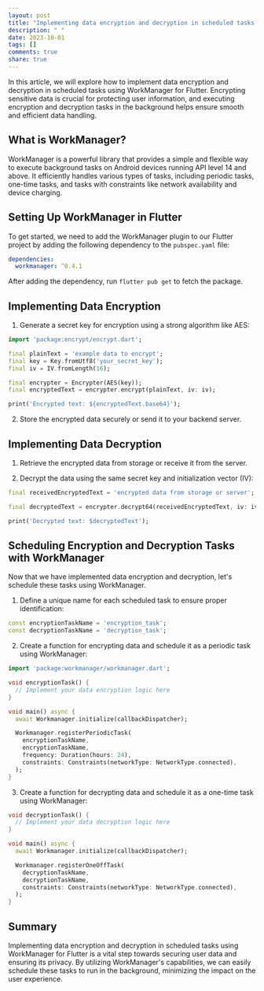 ```yaml
---
layout: post
title: "Implementing data encryption and decryption in scheduled tasks with WorkManager for Flutter"
description: " "
date: 2023-10-01
tags: []
comments: true
share: true
---
```


In this article, we will explore how to implement data encryption and decryption in scheduled tasks using WorkManager for Flutter. Encrypting sensitive data is crucial for protecting user information, and executing encryption and decryption tasks in the background helps ensure smooth and efficient data handling.

## What is WorkManager?

WorkManager is a powerful library that provides a simple and flexible way to execute background tasks on Android devices running API level 14 and above. It efficiently handles various types of tasks, including periodic tasks, one-time tasks, and tasks with constraints like network availability and device charging.

## Setting Up WorkManager in Flutter

To get started, we need to add the WorkManager plugin to our Flutter project by adding the following dependency to the `pubspec.yaml` file:

```yaml
dependencies:
  workmanager: ^0.4.1
```

After adding the dependency, run `flutter pub get` to fetch the package.

## Implementing Data Encryption

1. Generate a secret key for encryption using a strong algorithm like AES:

```dart
import 'package:encrypt/encrypt.dart';

final plainText = 'example data to encrypt';
final key = Key.fromUtf8('your_secret_key');
final iv = IV.fromLength(16);

final encrypter = Encrypter(AES(key));
final encryptedText = encrypter.encrypt(plainText, iv: iv);

print('Encrypted text: ${encryptedText.base64}');
```

2. Store the encrypted data securely or send it to your backend server.

## Implementing Data Decryption

1. Retrieve the encrypted data from storage or receive it from the server.

2. Decrypt the data using the same secret key and initialization vector (IV):

```dart
final receivedEncryptedText = 'encrypted data from storage or server';

final decryptedText = encrypter.decrypt64(receivedEncryptedText, iv: iv);

print('Decrypted text: $decryptedText');
```

## Scheduling Encryption and Decryption Tasks with WorkManager

Now that we have implemented data encryption and decryption, let's schedule these tasks using WorkManager.

1. Define a unique name for each scheduled task to ensure proper identification:

```dart
const encryptionTaskName = 'encryption_task';
const decryptionTaskName = 'decryption_task';
```

2. Create a function for encrypting data and schedule it as a periodic task using WorkManager:

```dart
import 'package:workmanager/workmanager.dart';

void encryptionTask() {
  // Implement your data encryption logic here
}

void main() async {
  await Workmanager.initialize(callbackDispatcher);

  Workmanager.registerPeriodicTask(
    encryptionTaskName,
    encryptionTaskName,
    frequency: Duration(hours: 24),
    constraints: Constraints(networkType: NetworkType.connected),
  );
}
```

3. Create a function for decrypting data and schedule it as a one-time task using WorkManager:

```dart
void decryptionTask() {
  // Implement your data decryption logic here
}

void main() async {
  await Workmanager.initialize(callbackDispatcher);

  Workmanager.registerOneOffTask(
    decryptionTaskName,
    decryptionTaskName,
    constraints: Constraints(networkType: NetworkType.connected),
  );
}
```

## Summary

Implementing data encryption and decryption in scheduled tasks using WorkManager for Flutter is a vital step towards securing user data and ensuring its privacy. By utilizing WorkManager's capabilities, we can easily schedule these tasks to run in the background, minimizing the impact on the user experience.
